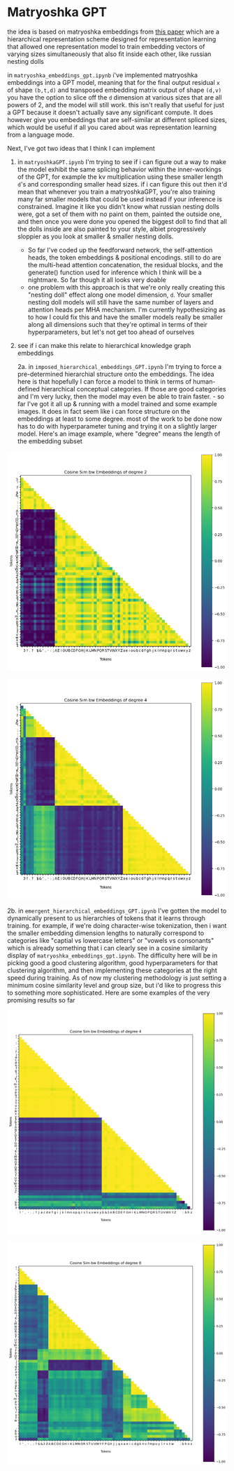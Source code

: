 # Matryoshka GPT
the idea is based on matryoshka embeddings from [this paper](https://arxiv.org/abs/2205.13147) which are a hierarchical representation scheme designed for representation learning that allowed one representation model to train embedding vectors of varying sizes simultaneously that also fit inside each other, like russian nesting dolls


in `matryoshka_embeddings_gpt.ipynb` i've implemented matryoshka embeddings into a GPT model, meaning that for the final output residual `x` of shape `(b,t,d)` and transposed embedding matrix output of shape `(d,v)` you have the option to slice off the `d` dimension at various sizes that are all powers of 2, and the model will still work. this isn't really that useful for just a GPT because it doesn't actually save any significant compute. It does however give you embeddings that are self-similar at different spliced sizes, which would be useful if all you cared about was representation learning from a language mode.


Next, I've got two ideas that I think I can implement

1. in `matryoshkaGPT.ipynb` I'm trying to see if i can figure out a way to make the model exhibit the same splicing behavior within the inner-workings of the GPT, for example the kv multiplication using these smaller length `d`'s and corresponding smaller head sizes. if i can figure this out then it'd mean that whenever you train a matryoshkaGPT, you're also training many far smaller models that could be used instead if your inference is constrained. Imagine it like you didn't know what russian nesting dolls were, got a set of them with no paint on them, painted the outside one, and then once you were done you opened the biggest doll to find that all the dolls inside are also painted to your style, albiet progressively sloppier as you look at smaller & smaller nesting dolls.
    - So far I've coded up the feedforward network, the self-attention heads, the token embeddings & positional encodings. still to do are the multi-head attention concatenation, the residual blocks, and the generate() function used for inference which I think will be a nightmare. So far though it all looks very doable
    - one problem with this approach is that we're only really creating this "nesting doll" effect along one model dimension, `d`. Your smaller nesting doll models will still have the same number of layers and attention heads per MHA mechanism. I'm currently hypothesizing as to how I could fix this and have the smaller models really be smaller along all dimensions such that they're optimal in terms of their hyperparameters, but let's not get too ahead of ourselves

2. see if i can make this relate to hierarchical knowledge graph embeddings
    
    2a. in `imposed_hierarchical_embeddings_GPT.ipynb` I'm trying to force a pre-determined hierarchial structure onto the embeddings. The idea here is that hopefully I can force a model to think in terms of human-defined hierarchical conceptual categories. If those are good categories and I'm very lucky, then the model may even be able to train faster.
       - so far I've got it all up & running with a model trained and some example images. It does in fact seem like i can force structure on the embeddings at least to some degree. most of the work to be done now has to do with hyperparameter tuning and trying it on a slightly larger model. Here's an image example, where "degree" means the length of the embedding subset

<p align="center">
<img src="./images/imposed_hierarchical_embeddings_GPT_b4_t16_d32_h4_l4_lr0.0003_drop0.2_l2-0.01_min_power1_2024-02-07|23-21-13_symbolsvsletters.png" width="512"/>
</p>

<p align="center">
<img src="./images/imposed_hierarchical_embeddings_GPT_b4_t16_d32_h4_l4_lr0.0003_drop0.2_l2-0.01_min_power1_2024-02-07|23-22-20_endofsentencevsmidsentence&uppercasevslowercase.png" width="512"/>
</p>


2b. in `emergent_hierarchical_embeddings_GPT.ipynb` I've gotten the model to dynamically present to us hierarchies of tokens that it learns through training. for example, if we're doing character-wise tokenization, then i want the smaller embedding dimension lengths to naturally correspond to categories like "captial vs lowercase letters" or "vowels vs consonants" which is already something that i can clearly see in a cosine similarity display of `matryoshka_embeddings_gpt.ipynb`. The difficulty here will be in picking good a good clustering algorithm, good hyperparameters for that clustering algorithm, and then implementing these categories at the right speed during training. As of now my clustering methodology is just setting a minimum cosine similarity level and group size, but i'd like to progress this to something more sophisticated. Here are some examples of the very promising results so far

<p align="center">
<img src="./images/emergent_hierarchical_embeddings_GPT_b8_t24_d32_h4_l4_lr0.0003_drop0.2_l2-0.01_min_power2_2024-02-08|20-22-47_V2_thispower2.png" width="512"/>
</p>

<p align="center">
<img src="./images/emergent_hierarchical_embeddings_GPT_b8_t24_d32_h4_l4_lr0.0003_drop0.2_l2-0.01_min_power2_2024-02-08|20-22-49_V2_thispower3.png" width="512"/>
</p>